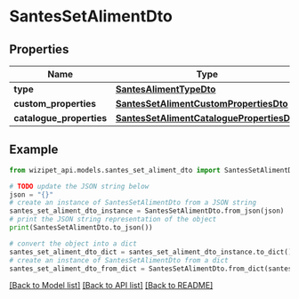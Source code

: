 # SantesSetAlimentDto


## Properties

Name | Type | Description | Notes
------------ | ------------- | ------------- | -------------
**type** | [**SantesAlimentTypeDto**](SantesAlimentTypeDto.md) |  | [optional] 
**custom_properties** | [**SantesSetAlimentCustomPropertiesDto**](SantesSetAlimentCustomPropertiesDto.md) |  | [optional] 
**catalogue_properties** | [**SantesSetAlimentCataloguePropertiesDto**](SantesSetAlimentCataloguePropertiesDto.md) |  | [optional] 

## Example

```python
from wizipet_api.models.santes_set_aliment_dto import SantesSetAlimentDto

# TODO update the JSON string below
json = "{}"
# create an instance of SantesSetAlimentDto from a JSON string
santes_set_aliment_dto_instance = SantesSetAlimentDto.from_json(json)
# print the JSON string representation of the object
print(SantesSetAlimentDto.to_json())

# convert the object into a dict
santes_set_aliment_dto_dict = santes_set_aliment_dto_instance.to_dict()
# create an instance of SantesSetAlimentDto from a dict
santes_set_aliment_dto_from_dict = SantesSetAlimentDto.from_dict(santes_set_aliment_dto_dict)
```
[[Back to Model list]](../README.md#documentation-for-models) [[Back to API list]](../README.md#documentation-for-api-endpoints) [[Back to README]](../README.md)


